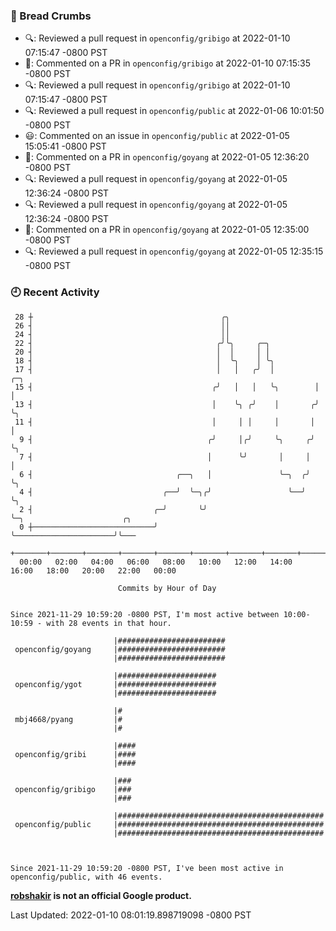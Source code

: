 ### 🍞 Bread Crumbs

 * 🔍: Reviewed a pull request in  `openconfig/gribigo` at 2022-01-10 07:15:47 -0800 PST
 * 💬: Commented on a PR in  `openconfig/gribigo` at 2022-01-10 07:15:35 -0800 PST
 * 🔍: Reviewed a pull request in  `openconfig/gribigo` at 2022-01-10 07:15:47 -0800 PST
 * 🔍: Reviewed a pull request in  `openconfig/public` at 2022-01-06 10:01:50 -0800 PST
 * 😃: Commented on an issue in `openconfig/public` at 2022-01-05 15:05:41 -0800 PST
 * 💬: Commented on a PR in  `openconfig/goyang` at 2022-01-05 12:36:20 -0800 PST
 * 🔍: Reviewed a pull request in  `openconfig/goyang` at 2022-01-05 12:36:24 -0800 PST
 * 🔍: Reviewed a pull request in  `openconfig/goyang` at 2022-01-05 12:36:24 -0800 PST
 * 💬: Commented on a PR in  `openconfig/goyang` at 2022-01-05 12:35:00 -0800 PST
 * 🔍: Reviewed a pull request in  `openconfig/goyang` at 2022-01-05 12:35:15 -0800 PST

### 🕘 Recent Activity
```
 28 ┼                                          ╭╮
 26 ┤                                          ││
 24 ┤                                          ││
 22 ┤                                         ╭╯╰╮     ╭─╮
 20 ┤                                         │  │     │ │
 18 ┤                                         │  ╰╮    │ ╰╮
 17 ┤                                         │   │   ╭╯  │         ╭─╮
 15 ┤                                        ╭╯   │   │   ╰╮        │ │
 13 ┤                                        │    ╰╮ ╭╯    │       ╭╯ ╰╮
 11 ┤                                        │     │ │     │       │   │
  9 ┤                                       ╭╯     │╭╯     ╰╮     ╭╯   ╰╮
  7 ┤                                       │      ╰╯       │     │     │
  6 ┤                                ╭──╮   │               ╰─╮  ╭╯     ╰╮
  4 ┤                             ╭──╯  ╰─╮╭╯                 ╰──╯       ╰╮
  2 ┤                           ╭─╯       ╰╯                              ╰─╮                      ╭╮
  0 ┼───────────────────────────╯                                           ╰──────────────────────╯╰───
    +───────+───────+───────+───────+───────+───────+───────+───────+───────+───────+───────+───────+────
  00:00   02:00   04:00   06:00   08:00   10:00   12:00   14:00   16:00   18:00   20:00   22:00   00:00   

						Commits by Hour of Day


Since 2021-11-29 10:59:20 -0800 PST, I'm most active between 10:00-10:59 - with 28 events in that hour.

```



```
                       |########################
 openconfig/goyang     |########################
                       |########################

                       |######################
 openconfig/ygot       |######################
                       |######################

                       |#
 mbj4668/pyang         |#
                       |#

                       |####
 openconfig/gribi      |####
                       |####

                       |###
 openconfig/gribigo    |###
                       |###

                       |##############################################
 openconfig/public     |##############################################
                       |##############################################



Since 2021-11-29 10:59:20 -0800 PST, I've been most active in openconfig/public, with 46 events.

```
**[robshakir](mailto:robjs@google.com) is not an official Google product.**  


Last Updated: 2022-01-10 08:01:19.898719098 -0800 PST
